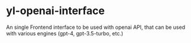 # yl-openai-interface
An single Frontend interface to be used with openai API, that can be used with various engines (gpt-4, gpt-3.5-turbo, etc.)
